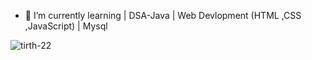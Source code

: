 - 🌱 I’m currently learning | DSA-Java |  Web Devlopment (HTML ,CSS ,JavaScript)  |  Mysql

<p align="left">

</p>



<p><img align="center" src="https://github-readme-stats.vercel.app/api/top-langs?username=tirth-22&show_icons=true&locale=en&layout=compact" alt="tirth-22" /></p>

